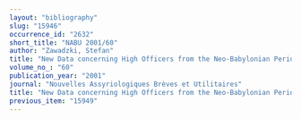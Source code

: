 ```yaml
---
layout: "bibliography"
slug: "15946"
occurrence_id: "2632"
short_title: "NABU 2001/60"
author: "Zawadzki, Stefan"
title: "New Data concerning High Officers from the Neo-Babylonian Period"
volume_no_: "60"
publication_year: "2001"
journal: "Nouvelles Assyriologiques Brèves et Utilitaires"
title: "New Data concerning High Officers from the Neo-Babylonian Period"
previous_item: "15949"
---
```


